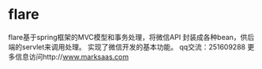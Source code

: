 flare
=====

flare基于spring框架的MVC模型和事务处理，将微信API 封装成各种bean，供后端的servlet来调用处理。
实现了微信开发的基本功能。
qq交流：251609288
更多信息访问http://www.marksaas.com
